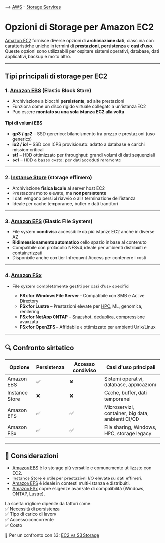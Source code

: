 --> [AWS](/00-Intro/AWS.md)  -  [Storage Services](/02-Storage-services/AWS-Storage-Services.md)

# Opzioni di Storage per Amazon EC2

[Amazon EC2](/01-Compute-options/Amazon-EC2.md) fornisce diverse opzioni di **archiviazione dati**, ciascuna con caratteristiche uniche in termini di **prestazioni**, **persistenza** e **casi d’uso**. Queste opzioni sono utilizzabili per ospitare sistemi operativi, database, dati applicativi, backup e molto altro.

---

## Tipi principali di storage per EC2

### 1. [Amazon EBS](/02-Storage-services/Amazon-EBS.md) (Elastic Block Store)

- Archiviazione a blocchi **persistente**, ad alte prestazioni
- Funziona come un disco rigido virtuale collegato a un'istanza EC2
- Può essere **montato su una sola istanza EC2 alla volta**

#### Tipi di volumi EBS

- **gp3 / gp2** – SSD generico: bilanciamento tra prezzo e prestazioni (uso generico)
- **io2 / io1** – SSD con IOPS provisionato: adatto a database e carichi mission-critical
- **st1** – HDD ottimizzato per throughput: grandi volumi di dati sequenziali
- **sc1** – HDD a basso costo: per dati acceduti raramente

---

### 2. [Instance Store](/02-Storage-services/Instance-Store.md) (storage effimero)

- Archiviazione **fisica locale** al server host EC2
- Prestazioni molto elevate, ma **non persistente**
- I dati vengono persi al riavvio o alla terminazione dell’istanza
- Ideale per cache temporanee, buffer e dati transitori

---

### 3. [Amazon EFS](/02-Storage-services/Amazon-EFS.md) (Elastic File System)

- File system **condiviso** accessibile da più istanze EC2 anche in diverse AZ
- **Ridimensionamento automatico** dello spazio in base al contenuto
- Compatibile con protocollo NFSv4, ideale per ambienti distribuiti e containerizzati
- Disponibile anche con tier Infrequent Access per contenere i costi

---

### 4. [Amazon FSx](/02-Storage-services/Amazon-FSx.md)

- File system completamente gestiti per casi d’uso specifici

  - **FSx for Windows File Server** – Compatibile con SMB e Active Directory
  - **FSx for Lustre** – Prestazioni elevate per [HPC](/07-IA-ML-Analytics/AI-e-ML/Machine-Learning.md), ML, genomica, rendering
  - **FSx for NetApp ONTAP** – Snapshot, deduplica, compressione avanzata
  - **FSx for OpenZFS** – Affidabile e ottimizzato per ambienti Unix/Linux

---

## 🔍 Confronto sintetico

| Opzione        | Persistenza | Accesso condiviso | Casi d'uso principali                            |
|----------------|-------------|--------------------|--------------------------------------------------|
| Amazon EBS     | ✅           | ❌                 | Sistemi operativi, database, applicazioni        |
| Instance Store | ❌           | ❌                 | Cache, buffer, dati temporanei                   |
| Amazon EFS     | ✅           | ✅                 | Microservizi, container, big data, ambienti CI/CD|
| Amazon FSx     | ✅           | ✅                 | File sharing, Windows, HPC, storage legacy       |

---

## 🧠 Considerazioni

- [Amazon EBS](/02-Storage-services/Amazon-EBS.md) è lo storage più versatile e comunemente utilizzato con EC2.
- [Instance Store](/02-Storage-services/Instance-Store.md) è utile per prestazioni I/O elevate su dati effimeri.
- [Amazon EFS](/02-Storage-services/Amazon-EFS.md) è ideale in contesti multi-istanza e distribuiti.
- [Amazon FSx](/02-Storage-services/Amazon-FSx.md) copre esigenze avanzate di compatibilità (Windows, ONTAP, Lustre).

La scelta migliore dipende da fattori come:  
✅ Necessità di persistenza  
✅ Tipo di carico di lavoro  
✅ Accesso concorrente  
✅ Costo

📎 Per un confronto con S3: [EC2 vs S3 Storage](/02-Storage-services/EC2-storage-vs-S3-storage.md)
